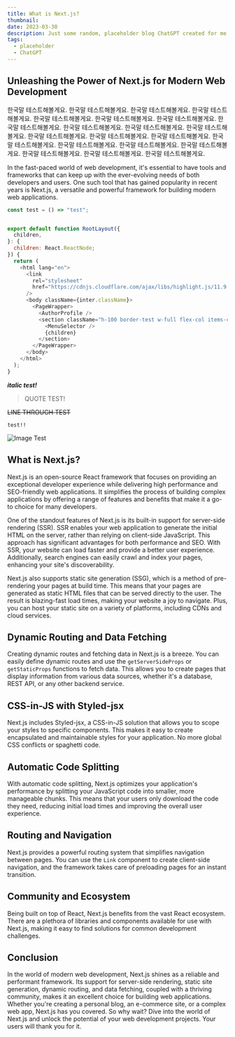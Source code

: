 ```yaml
---
title: What is Next.js?
thumbnail:
date: 2023-03-30
description: Just some random, placeholder blog ChatGPT created for me about Next.js.
tags:
  - placeholder
  - ChatGPT
---
```


## Unleashing the Power of Next.js for Modern Web Development

한국말 테스트해볼게요. 한국말 테스트해볼게요. 한국말 테스트해볼게요. 한국말 테스트해볼게요. 한국말 테스트해볼게요. 한국말 테스트해볼게요. 한국말 테스트해볼게요. 한국말 테스트해볼게요. 한국말 테스트해볼게요. 한국말 테스트해볼게요. 한국말 테스트해볼게요. 한국말 테스트해볼게요. 한국말 테스트해볼게요. 한국말 테스트해볼게요. 한국말 테스트해볼게요. 한국말 테스트해볼게요. 한국말 테스트해볼게요. 한국말 테스트해볼게요. 한국말 테스트해볼게요. 한국말 테스트해볼게요. 한국말 테스트해볼게요.

In the fast-paced world of web development, it's essential to have tools and frameworks that can keep up with the ever-evolving needs of both developers and users. One such tool that has gained popularity in recent years is Next.js, a versatile and powerful framework for building modern web applications.

```javascript
const test = () => "test";


export default function RootLayout({
  children,
}: {
  children: React.ReactNode;
}) {
  return (
    <html lang="en">
      <link
        rel="stylesheet"
        href="https://cdnjs.cloudflare.com/ajax/libs/highlight.js/11.9.0/styles/atom-one-dark.css"
      />
      <body className={inter.className}>
        <PageWrapper>
          <AuthorProfile />
          <section className="h-100 border-test w-full flex-col items-center justify-center px-5">
            <MenuSelector />
            {children}
          </section>
        </PageWrapper>
      </body>
    </html>
  );
}
```

**_italic test!_**

> QUOTE TEST!

~~LINE THROUGH TEST~~

`test!!`

<!-- <img src="/images/blog_profile.jpeg" width='300px' height="300px"/> -->

![Image Test](/images/blog_profile.jpeg)

## What is Next.js?

Next.js is an open-source React framework that focuses on providing an exceptional developer experience while delivering high performance and SEO-friendly web applications. It simplifies the process of building complex applications by offering a range of features and benefits that make it a go-to choice for many developers.

One of the standout features of Next.js is its built-in support for server-side rendering (SSR). SSR enables your web application to generate the initial HTML on the server, rather than relying on client-side JavaScript. This approach has significant advantages for both performance and SEO. With SSR, your website can load faster and provide a better user experience. Additionally, search engines can easily crawl and index your pages, enhancing your site's discoverability.

Next.js also supports static site generation (SSG), which is a method of pre-rendering your pages at build time. This means that your pages are generated as static HTML files that can be served directly to the user. The result is blazing-fast load times, making your website a joy to navigate. Plus, you can host your static site on a variety of platforms, including CDNs and cloud services.

## Dynamic Routing and Data Fetching

Creating dynamic routes and fetching data in Next.js is a breeze. You can easily define dynamic routes and use the `getServerSideProps` or `getStaticProps` functions to fetch data. This allows you to create pages that display information from various data sources, whether it's a database, REST API, or any other backend service.

## CSS-in-JS with Styled-jsx

Next.js includes Styled-jsx, a CSS-in-JS solution that allows you to scope your styles to specific components. This makes it easy to create encapsulated and maintainable styles for your application. No more global CSS conflicts or spaghetti code.

## Automatic Code Splitting

With automatic code splitting, Next.js optimizes your application's performance by splitting your JavaScript code into smaller, more manageable chunks. This means that your users only download the code they need, reducing initial load times and improving the overall user experience.

## Routing and Navigation

Next.js provides a powerful routing system that simplifies navigation between pages. You can use the `Link` component to create client-side navigation, and the framework takes care of preloading pages for an instant transition.

## Community and Ecosystem

Being built on top of React, Next.js benefits from the vast React ecosystem. There are a plethora of libraries and components available for use with Next.js, making it easy to find solutions for common development challenges.

## Conclusion

In the world of modern web development, Next.js shines as a reliable and performant framework. Its support for server-side rendering, static site generation, dynamic routing, and data fetching, coupled with a thriving community, makes it an excellent choice for building web applications. Whether you're creating a personal blog, an e-commerce site, or a complex web app, Next.js has you covered. So why wait? Dive into the world of Next.js and unlock the potential of your web development projects. Your users will thank you for it.
